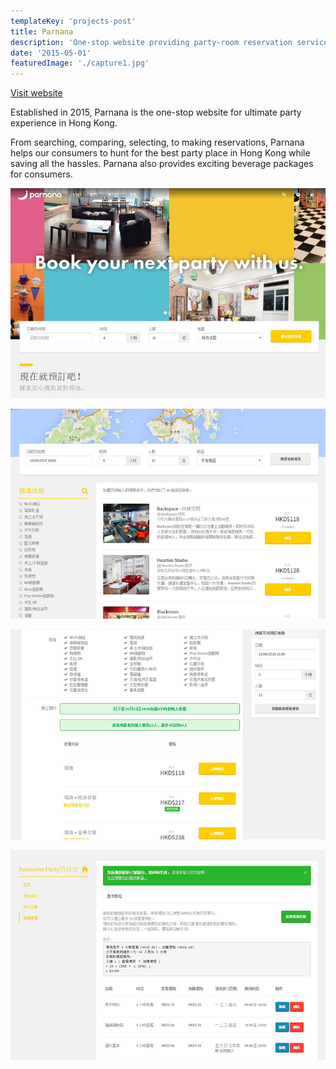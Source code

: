 ```yaml
---
templateKey: 'projects-post'
title: Parnana
description: 'One-stop website providing party-room reservation service.'
date: '2015-05-01'
featuredImage: './capture1.jpg'
---
```


[Visit website](https://parnana.com)

Established in 2015, Parnana is the one-stop website for ultimate party experience in Hong Kong. 

From searching, comparing, selecting, to making reservations, Parnana helps our consumers to hunt for the best party place in Hong Kong while saving all the hassles. Parnana also provides exciting beverage packages for consumers.

![](./capture1.jpg)

![](./capture2.jpg)

![](./capture3.jpg)

![](./capture4.jpg)
